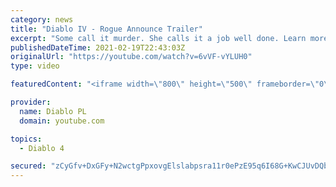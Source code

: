 ```yaml
---
category: news
title: "Diablo IV - Rogue Announce Trailer"
excerpt: "Some call it murder. She calls it a job well done. Learn more at Diablo4.com. The Rogue is the newest addition to the Diablo IV ..."
publishedDateTime: 2021-02-19T22:43:03Z
originalUrl: "https://youtube.com/watch?v=6vVF-vYLUH0"
type: video

featuredContent: "<iframe width=\"800\" height=\"500\" frameborder=\"0\" src=\"https://www.youtube.com/embed/6vVF-vYLUH0\" allow=\"accelerometer; autoplay; encrypted-media; gyroscope; picture-in-picture\" allowfullscreen></iframe>"

provider:
  name: Diablo PL
  domain: youtube.com

topics:
  - Diablo 4

secured: "zCyGfv+DxGFy+N2wctgPpxovgElslabpsra11r0ePzE95q6I68G+KwCJUvDQbmPO/6BypPBq46xnTVyfFfQ4yaNwToXY6z4RctBSWxex33Js07n9zA3G5xEnwY4OXktxcHwgQ8SNmtRYyTM4ttcwOPR7Yi+dHR4HwE94W3m94/DGjQEYO7YiUmWhfYtzl+pvG0eqKgxO33rlxUMhebQPfLpObj8Vhy7CZhDQnNP4hV8bWQS+ajKrw9Sdf6ZOtolGueGvy/AdcPqpdz9e7tVvcGKQFDD5mP+/e27r1U8IuV5ya5GwQbhquKcxzGS8yMjATH4epGnUdSsdvGXzcLWo+PuxSty4eQ8vcw4h03aw5ntq81o9BAiu+cidxcQ+JQvBULbUXGwVTTXP5Wi1whN7Ug==;Rxlzl2RK+Ukh3U0he81HGA=="
---
```


